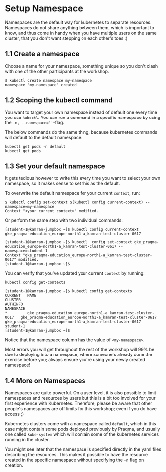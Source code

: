 # Setup Namespace

Namespaces are the default way for kubernetes to separate resources.
    Namespaces do not share anything between them, which is important to know,
    and thus come in handy when you have multiple users on the same cluster,
    that you don't want stepping on each other's toes :)

## 1.1 Create a namespace

Choose a name for your namespace, something unique so you don't clash with one of the other participants at the workshop.

```shell
$ kubectl create namespace my-namespace
namespace "my-namespace" created
```

## 1.2 Scoping the kubectl command

You want to target your own namespace instead of default one every time you use `kubectl`.
    You can run a command in a specific namespace by using the `-n, --namespace=''`-flag.

The below commands do the same thing, because kubernetes commands will default to the default namespace:

```shell
kubectl get pods -n default
kubectl get pods
```

## 1.3 Set your default namespace

It gets tedious however to write this every time you want to select your own namespace,
    so it makes sense to set this as the default.

To overwrite the default namespace for your current `context`, run:

```shell
$ kubectl config set-context $(kubectl config current-context) --namespace=my-namespace
Context "<your current context>" modified.
```

Or perform the same step with two individual commands:
```
[student-1@kamran-jumpbox ~]$ kubectl config current-context
gke_praqma-education_europe-north1-a_kamran-test-cluster-0617

[student-1@kamran-jumpbox ~]$ kubectl  config set-context gke_praqma-education_europe-north1-a_kamran-test-cluster-0617 --namespace=student-1
Context "gke_praqma-education_europe-north1-a_kamran-test-cluster-0617" modified.
[student-1@kamran-jumpbox ~]$
```


You can verify that you've updated your current `context` by running:

```shell
kubectl config get-contexts
```

```
[student-1@kamran-jumpbox ~]$ kubectl config get-contexts
CURRENT   NAME                                                            CLUSTER                                                         AUTHINFO                                                        NAMESPACE
*         gke_praqma-education_europe-north1-a_kamran-test-cluster-0617   gke_praqma-education_europe-north1-a_kamran-test-cluster-0617   gke_praqma-education_europe-north1-a_kamran-test-cluster-0617   student-1
[student-1@kamran-jumpbox ~]$ 
```

Notice that the namespace column has the value of `<my-namespace>`.

Most errors you will get throughout the rest of the workshop will 99% be due to deploying into a namespace,
    where someone's already done the exercise before you; always ensure you're using your newly created namespace!

## 1.4 More on Namespaces

Namespaces are quite powerful. On a user level, it is also possible to limit namespaces and resources by users but this is a bit too involved for your first experience with Kubernetes.
    Therefore, please be aware that other people's namespaces are off limits for this workshop; even if you do have access ;)

Kubernetes clusters come with a namespace called `default`, which in this case might contain some pods deployed previously by Praqma,
    and usually one called `kube-system` which will contain some of the kubernetes services running in the cluster.

You might see later that the namespace is specified directly in the yaml files describing the resources.
    This makes it possible to have the resource created in the specific namespace without specifying the `-n` flag on creation.
